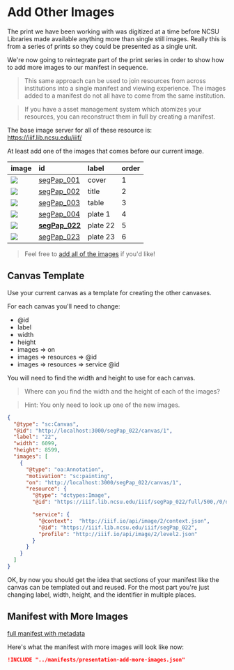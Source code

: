 # Add Other Images

The print we have been working with was digitized at a time before NCSU Libraries made available anything more than single still images. Really this is from a series of prints so they could be presented as a single unit.

We're now going to reintegrate part of the print series in order to show how to add more images to our manifest in sequence.

> This same approach can be used to join resources from across institutions into a single manifest and viewing experience. The images added to a manifest do not all have to come from the same institution.

> If you have a asset management system which atomizes your resources, you can reconstruct them in full by creating a manifest.

The base image server for all of these resource is: https://iiif.lib.ncsu.edu/iiif/

At least add one of the images that comes before our current image.

| image      | id                      | label    | order |
|:-----------|:------------------------|:---------|:------|
| ![][img1]  | [segPap_001][url1]      | cover    | 1     |
| ![][img2]  | [segPap_002][url2]      | title    | 2     |
| ![][img3]  | [segPap_003][url3]      | table    | 3     |
| ![][img4]  | [segPap_004][url4]      | plate 1  | 4     |
| ![][img22] | **[segPap_022][url22]** | plate 22 | 5     |
| ![][img23] | [segPap_023][url23]     | plate 23 | 6     |


> Feel free to [add all of the images](https://d.lib.ncsu.edu/collections/catalog?f%5Bclassification_facet%5D%5B%5D=E.+A.+S%C3%A9guy%27s+Papillons) if you'd like!

## Canvas Template

Use your current canvas as a template for creating the other canvases.

For each canvas you'll need to change:
- @id
- label
- width
- height
- images => on
- images => resources => @id
- images => resources => service @id

You will need to find the width and height to use for each canvas.

> Where can you find the width and the height of each of the images?

> Hint: You only need to look up one of the new images.

```json
{
  "@type": "sc:Canvas",
  "@id": "http://localhost:3000/segPap_022/canvas/1",
  "label": "22",
  "width": 6099,
  "height": 8599,
  "images": [
    {
      "@type": "oa:Annotation",
      "motivation": "sc:painting",
      "on": "http://localhost:3000/segPap_022/canvas/1",
      "resource": {
        "@type": "dctypes:Image",
        "@id": "https://iiif.lib.ncsu.edu/iiif/segPap_022/full/500,/0/default.jpg",

        "service": {
          "@context":  "http://iiif.io/api/image/2/context.json",
          "@id": "https://iiif.lib.ncsu.edu/iiif/segPap_022",
          "profile": "http://iiif.io/api/image/2/level2.json"
        }
      }
    }
  ]
}
```

OK, by now you should get the idea that sections of your manifest like the canvas can be templated out and reused. For the most part you're just changing label, width, height, and the identifier in multiple places.

## Manifest with More Images

<a href="../manifests/presentation-add-more-images.json" target="_blank">full manifest with metadata</a>

Here's what the manifest with more images will look like now:

```json
!INCLUDE "../manifests/presentation-add-more-images.json"
```

[img1]: https://iiif.lib.ncsu.edu/iiif/segPap_001/full/175,/0/default.jpg
[url1]: https://d.lib.ncsu.edu/collections/catalog/segPap_001

[img2]: https://iiif.lib.ncsu.edu/iiif/segPap_002/full/175,/0/default.jpg
[url2]: https://d.lib.ncsu.edu/collections/catalog/segPap_002

[img3]: https://iiif.lib.ncsu.edu/iiif/segPap_003/full/175,/0/default.jpg
[url3]: https://d.lib.ncsu.edu/collections/catalog/segPap_003

[img4]: https://iiif.lib.ncsu.edu/iiif/segPap_004/full/175,/0/default.jpg
[url4]: https://d.lib.ncsu.edu/collections/catalog/segPap_004

[img22]: https://iiif.lib.ncsu.edu/iiif/segPap_022/full/175,/0/default.jpg
[url22]: https://d.lib.ncsu.edu/collections/catalog/segPap_022

[img23]: https://iiif.lib.ncsu.edu/iiif/segPap_023/full/175,/0/default.jpg
[url23]: https://d.lib.ncsu.edu/collections/catalog/segPap_023
